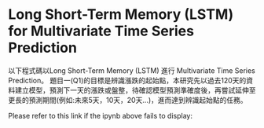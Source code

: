 # Long Short-Term Memory (LSTM) for Multivariate Time Series Prediction
以下程式碼以Long Short-Term Memory (LSTM) 進行 Multivariate Time Series Prediction。 題目一(Q1)的目標是辨識漲跌的起始點，本研究先以過去120天的資料建立模型，預測下一天的漲跌或盤整，待確認模型預測準確度後，再嘗試延伸至更長的預測期間(例如:未來5天，10天，20天...)，進而達到辨識起始點的任務。

Please refer to this link if the ipynb above fails to display:
